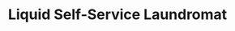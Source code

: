 ---
title: "Liquid Self-Service Laundromat"
url: /christchurch/liquid-self-service-laundromat/
shop: laundry
---